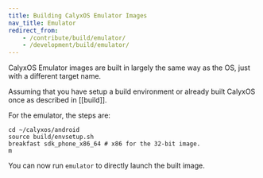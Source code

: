 ```yaml
---
title: Building CalyxOS Emulator Images
nav_title: Emulator
redirect_from:
    - /contribute/build/emulator/
    - /development/build/emulator/
---
```


CalyxOS Emulator images are built in largely the same way as the OS, just with a different target name.

Assuming that you have setup a build environment or already built CalyxOS once as described in [[build]].

For the emulator, the steps are:

```shell
cd ~/calyxos/android
source build/envsetup.sh
breakfast sdk_phone_x86_64 # x86 for the 32-bit image.
m
```

You can now run `emulator` to directly launch the built image.
